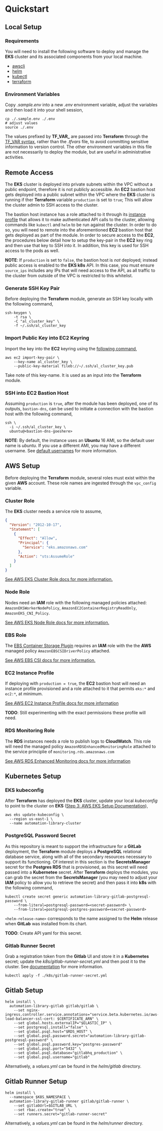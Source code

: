 # Quickstart 

## Local Setup

### Requirements

You will need to install the following software to deploy and manage the **EKS** cluster and its associated components from your local machine.

- [awscli](https://docs.aws.amazon.com/cli/latest/userguide/getting-started-install.html)
- [helm](https://helm.sh/docs/intro/install/)
- [kubectl](https://kubernetes.io/docs/tasks/tools/)
- [terraform](https://learn.hashicorp.com/tutorials/terraform/install-cli)
  
### Environment Variables

Copy _.sample.env_ into a new _.env_ environment variable, adjust the variables and then load it into your shell session,

```shell
cp ./.sample.env ./.env
# adjust values
source ./.env
```

The values prefixed by **TF_VAR_** are passed into **Terraform** through the [TF_VAR syntax](https://www.terraform.io/cli/config/environment-variables), rather than the _.tfvars_ file, to avoid committing sensitive information to version control. The other environment variables in this file are not necessarily to deploy the module, but are useful in administrative activities.

## Remote Access

The **EKS** cluster is deployed into private subnets within the VPC without a public endpoint, therefore it is not publicly accessible. An **EC2** bastion host gets deployed into a public subnet within the VPC where the **EKS** cluster is running if ther **Terraform** variable `production` is set to `true`; This will allow the cluster admin to SSH access to the cluster. 

The bastion host instance has a role attached to it through its [instance profile](https://docs.aws.amazon.com/IAM/latest/UserGuide/id_roles_use_switch-role-ec2_instance-profiles.html) that allows it to make authenticated API calls to the cluster, allowing commands like `kubectl` and `helm` to be run against the cluster. In order to do so, you will need to remote into the aforementioned **EC2** bastion host that gets deployed as part of the module. In order to secure access to the **EC2**, the procedures below detail how to setup the key-pair in the **EC2** key ring and then use that key to SSH into it. In addition, this key is used for SSH access to the pods as well. 

**NOTE**: If `production` is set to `false`, the bastion host is _not_ deployed; instead public access is enabled to the **EKS k8s**  API. In this case, you must ensure `source_ips` includes any IPs that will need access to the API, as all traffic to the cluster from outside of the VPC is restricted to this whitelist.

### Generate SSH Key Pair

Before deploying the **Terraform** module, generate an SSH key locally with the following command,

```shell
ssh-keygen \
    -t rsa \
    -C "al_cluster_key" \
    -f ~/.ssh/al_cluster_key
```

### Import Public Key into EC2 Keyring

Import the key into the **EC2** keyring using the [following command](https://docs.aws.amazon.com/cli/latest/reference/ec2/import-key-pair.html),

```shell
aws ec2 import-key-pair \
    --key-name al_cluster_key \
    --public-key-material fileb://~/.ssh/al_cluster_key.pub
```

Take note of this key-name. It is used as an input into the **Terraform** module.

### SSH into EC2 Bastion Host

Assuming `production` is `true`, after the module has been deployed, one of its outputs, `bastion-dns`, can be used to initiate a connection with the bastion host with the following command,

```shell
ssh \
  -i ~/.ssh/al_cluster_key \
  ubuntu@<bastion-dns-goeshere>
```

**NOTE**: By default, the instance uses an **Ubuntu** 16 AMI, so the default user name is _ubuntu_. If you use a different AMI, you may have a different username. See [default usernames](https://docs.aws.amazon.com/AWSEC2/latest/UserGuide/managing-users.html#ami-default-user-names) for more information.

## AWS Setup

Before deploying the **Terraform** module, several roles must exist within the given **AWS** account. These role names are ingested through the `vpc_config` variable.

### Cluster Role

The **EKS** cluster needs a service role to assume, 

```json
{
  "Version": "2012-10-17",
  "Statement": [
    {
      "Effect": "Allow",
      "Principal": {
        "Service": "eks.amazonaws.com"
      },
      "Action": "sts:AssumeRole"
    }
  ]
}
```

[See AWS EKS Cluster Role docs for more information.](https://docs.aws.amazon.com/eks/latest/userguide/service_IAM_role.html)

### Node Role

Nodes need an **IAM** role with the following managed policies attached: `AmazonEKSWorkerNodePolicy`, `AmazonEC2ContainerRegistryReadOnly`, `AmazonEKS_CNI_Policy`. 

[See AWS EKS Node Role docs for more information.](https://docs.aws.amazon.com/eks/latest/userguide/create-node-role.html)

### EBS Role

The [EBS Container Storage Plugin](https://docs.aws.amazon.com/eks/latest/userguide/ebs-csi.html) requires an **IAM** role with the the **AWS** managed policy `AmazonEBSCSIDriverPolicy` attached.

[See AWS EBS CSI docs for more information.](https://docs.aws.amazon.com/eks/latest/userguide/csi-iam-role.html)

### EC2 Instance Profile

If deploying with `production = true`, the **EC2** bastion host will need an instance profile provisioned and a role attached to it that permits `eks:*` and `ec2:*`, at minimum.

[See AWS EC2 Instance Profile docs for more information](https://docs.aws.amazon.com/IAM/latest/UserGuide/id_roles_use_switch-role-ec2_instance-profiles.html)

**TODO**: Still experimenting with the exact permissions these profile will need. 

### RDS Monitoring Role

The **RDS** instances needs a role to publish logs to **CloudWatch**. This role will need the managed policy `AmazonRDSEnhancedMonitoringRole` attached to the service principlie of `monitoring.rds.amazonaws.com`

[See AWS RDS Enhanced Monitoring docs for more information](https://docs.aws.amazon.com/AmazonRDS/latest/UserGuide/USER_Monitoring.OS.Enabling.html)

## Kubernetes Setup

### EKS kubeconfig

After **Terraform** has deployed the **EKS** cluster, update your local _kubeconfig_ to point to the cluster on **EKS** ([Step 3: AWS EKS Setup Documentation](https://docs.aws.amazon.com/eks/latest/userguide/create-cluster.html)),

```shell
aws eks update-kubeconfig \
  --region us-east-1 \
  --name automation-library-cluster
```

### PostgreSQL Password Secret

As this repository is meant to support the infrastructure for a **GitLab** deployment, the **Terraform** module deploys a **PostgreSQL** relational database service, along with all of the secondary resources necessary to support its functioning. Of interest in this section is the **SecretsManager** secret for the **Postgres RDS** that is provisioned, as this secret will need passed into a **Kubernetee** secret. After **Terraform** deploys the modules, you can grab the secret from the **SecretsManager** (you may need to adjust your **IAM** policy to allow you to retrieve the secret) and then pass it into **k8s** with the following command,

```shell
kubectl create secret generic automation-library-gitlab-postgresql-password \
    --from-literal=postgresql-password=<secret-password> \
    --from-literal=postgresql-postgres-password=<secret-password>
```

`<helm-release-name>` corresponds to the name assigned to the **Helm** release when **GitLab** was installed from its chart. 

**TODO**: Create API yaml for this secret.

### Gitlab Runner Secret

Grab a registration token from the **Gitlab** UI and store it in a **Kubernetes** secret; update the _k8s/gitlab-runner-secret.yml_ and then post it to the cluster. See [documentation](https://docs.gitlab.com/runner/register/) for more information.

```shell
kubectl apply -f ./k8s/gitlab-runner-secret.yml
```

## Gitlab Setup

```shell
helm install \
  automation-library-gitlab gitlab/gitlab \
    --set nginx-ingress.controller.service.annotations="service.beta.kubernetes.io/aws-load-balancer-ssl-cert: $CERTIFICATE_ARN" \
    --set global.hosts.externalIP="$ELASTIC_IP" \
    --set postgresql.install="false" \
    --set global.psql.host="$RDS_HOST" \
    --set global.psql.password.secret="automation-library-gitlab-postgresql-password" \
    --set global.psql.password.key="postgres-password"
    --set global.psql.port="5432" \
    --set global.psql.database="gitlabhq_production" \
    --set global.psql.username="gitlab"
```

Alternatively, a _values.yml_ can be found in the _helm/gitlab_ directory.

## Gitlab Runner Setup

```shell
helm install \
  --namespace $K8S_NAMESPACE \
  automation-library-gitlab-runner gitlab/gitlab-runner \
    --set gitlabUrl=$GITLAB_URL \
    --set rbac.create="true" \
    --set runners.secret="gitlab-runner-secret" 
```

Alternatively, a _values.yml_ can be found in the _helm/runner_ directory.